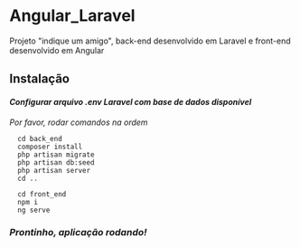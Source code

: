 # Angular_Laravel
Projeto "indique um amigo", back-end desenvolvido em Laravel e front-end desenvolvido em Angular

## Instalação
#### _Configurar arquivo .env Laravel com base de dados disponível_
_Por favor, rodar comandos na ordem_
```
  cd back_end
  composer install
  php artisan migrate
  php artisan db:seed
  php artisan server
  cd ..
  
  cd front_end
  npm i
  ng serve
```

### _Prontinho, aplicação rodando!_
